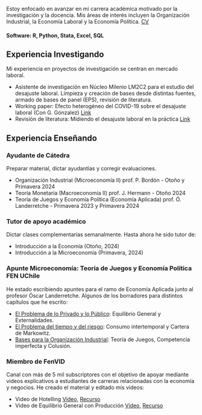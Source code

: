 Estoy enfocado en avanzar en mi carrera académica motivado por la investigación y la docencia. Mis áreas de interés incluyen la Organización Industrial, la Economía Laboral y la Economía Política. [CV](https://drive.google.com/file/d/1e6TAE7VJHLo9PKczAqo9CXSLssyN6GeN/view?usp=share_link)

#### Software: R, Python, Stata, Excel, SQL

## Experiencia Investigando
Mi experiencia en proyectos de investigación se centran en mercado laboral.
- Asistente de investigación en Núcleo Milenio LM2C2 para el estudio del desajuste laboral. Limpieza y creación de bases desde distintas fuentes, armado de bases de panel (EPS), revisión de literatura. 
- Working paper: Efecto heterogéneo del COVID-19 sobre el desajuste laboral (Con G. Gónzalez) [Link](https://drive.google.com/file/d/1D6_w-8GlvZBQXEskPFQFcdcIt8ngx4ss/view?usp=sharing)
- Revisión de literatura: Midiendo el desajuste laboral en la práctica [Link](https://drive.google.com/file/d/1bl-FirA7blKewJaxllg9GCRgCwHU3hKS/view?usp=sharing)

## Experiencia Enseñando
### Ayudante de Cátedra
Preparar material, dictar ayudantías y corregir evaluaciones.
- Organización Industrial (Microeconomía II) prof. P. Bordón - Otoño y Primavera 2024
- Teoría Monetaria (Macroeconomía II) prof. J. Hermann - Otoño 2024
- Teoría de Juegos y Economía Política (Economía Aplicada) prof. Ó. Landerretche - Primavera 2023 y Primavera 2024

### Tutor de apoyo académico
Dictar clases complementarias semanalmente. Hasta ahora he sido tutor de:
- Introducción a la Economía (Otoño, 2024)
- Introducción a la Microeconomía (Primavera, 2024)

### Apunte Microeconomía: Teoría de Juegos y Economía Política FEN UChile
He estado escribiendo apuntes para el ramo de Economía Aplicada junto al profesor Óscar Landerretche. Algunos de los borradores para distintos capítulos que he escrito:
- [El Problema de lo Privado y lo Público](https://github.com/joamartine/Apunte-MICROECONOMIA-como-una-ecopol/blob/a35d7bb0da87cab5971a6a77ce3b93ab1b959122/PrivadoPublico/PrivadoPublico.pdf): Equilibrio General y Externalidades.
- [El Problema del tiempo y del riesgo](https://github.com/joamartine/Apunte-MICROECONOMIA-como-una-ecopol/blob/a35d7bb0da87cab5971a6a77ce3b93ab1b959122/TiempoRiesgo/TiempoRiesgo.pdf): Consumo intertemporal y Cartera de Markowitz.
- [Bases para la Organización Industrial](https://github.com/joamartine/Apunte-MICROECONOMIA-como-una-ecopol/blob/a35d7bb0da87cab5971a6a77ce3b93ab1b959122/I-O/I-O.pdf): Teoría de Juegos, Competencia imperfecta y Colusión.

### Miembro de FenVID
Canal con más de 5 mil subscriptores con el objetivo de apoyar mediante videos explicativos a estudiantes de carreras relacionadas con la economía y negocios. He creado el material y editado mis videos: 
- Video de Hotelling [Video](https://youtu.be/p7UcJlSK_qY?si=CecJ5Q1rEyIp3g2C), [Recurso](https://www.google.com/url?q=https%3A%2F%2Fwww.dropbox.com%2Fscl%2Ffi%2Fsms2xho2gynlmy3l2m3p3%2FModelo-de-Hotelling%3Frlkey%3Dmonyk0k6e9l266jmnuvu0jwkf%26dl%3D0&sa=D)
- Video de Equilibrio General con Producción [Video](https://youtu.be/NgxHDSLMPbo?si=gaVw4cDE1Kq89EQ_), [Recurso](https://www.google.com/url?q=https%3A%2F%2Fwww.dropbox.com%2Fscl%2Ffi%2Fzt9xbmveusd8vti8v6kd3%2FEquilibrio-General-con-Producci-n.pdf%3Frlkey%3Dq56vj7lyr2bczduk0v5o26b4b%26dl%3D0&sa=D)
